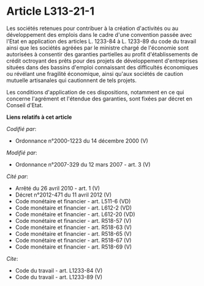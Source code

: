 # Article L313-21-1

Les sociétés retenues pour contribuer à la création d'activités ou au développement des emplois dans le cadre d'une
convention passée avec l'Etat en application des articles L. 1233-84 à L. 1233-89 du code du travail ainsi que les sociétés
agréées par le ministre chargé de l'économie sont autorisées à consentir des garanties partielles au profit d'établissements
de crédit octroyant des prêts pour des projets de développement d'entreprises situées dans des bassins d'emploi connaissant
des difficultés économiques ou révélant une fragilité économique, ainsi qu'aux sociétés de caution mutuelle artisanales qui
cautionnent de tels projets. 

Les conditions d'application de ces dispositions, notamment en ce qui concerne l'agrément et l'étendue des garanties, sont
fixées par décret en Conseil d'Etat.

**Liens relatifs à cet article**

_Codifié par_:

  - Ordonnance n°2000-1223 du 14 décembre 2000 (V)

_Modifié par_:

  - Ordonnance n°2007-329 du 12 mars 2007 - art. 3 (V)

_Cité par_:

  - Arrêté du 26 avril 2010 - art. 1 (V)
  - Décret n°2012-471 du 11 avril 2012 (V)
  - Code monétaire et financier - art. L511-6 (VD)
  - Code monétaire et financier - art. L612-2 (VD)
  - Code monétaire et financier - art. L612-20 (VD)
  - Code monétaire et financier - art. R518-57 (V)
  - Code monétaire et financier - art. R518-63 (V)
  - Code monétaire et financier - art. R518-65 (V)
  - Code monétaire et financier - art. R518-67 (V)
  - Code monétaire et financier - art. R518-69 (V)

_Cite_:

  - Code du travail - art. L1233-84 (V)
  - Code du travail - art. L1233-89 (V)
